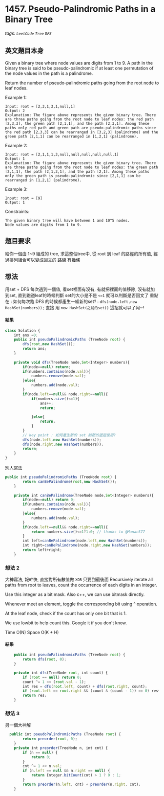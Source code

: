 # 1457. Pseudo-Palindromic Paths in a Binary Tree
###### tags: `LeetCode` `Tree` `DFS`

## 英文題目本身
Given a binary tree where node values are digits from 1 to 9. A path in the binary tree is said to be pseudo-palindromic if at least one permutation of the node values in the path is a palindrome.

Return the number of pseudo-palindromic paths going from the root node to leaf nodes.

 

Example 1:


```
Input: root = [2,3,1,3,1,null,1]
Output: 2 
Explanation: The figure above represents the given binary tree. There are three paths going from the root node to leaf nodes: the red path [2,3,3], the green path [2,1,1], and the path [2,3,1]. Among these paths only red path and green path are pseudo-palindromic paths since the red path [2,3,3] can be rearranged in [3,2,3] (palindrome) and the green path [2,1,1] can be rearranged in [1,2,1] (palindrome).
```
Example 2:

```
Input: root = [2,1,1,1,3,null,null,null,null,null,1]
Output: 1 
Explanation: The figure above represents the given binary tree. There are three paths going from the root node to leaf nodes: the green path [2,1,1], the path [2,1,3,1], and the path [2,1]. Among these paths only the green path is pseudo-palindromic since [2,1,1] can be rearranged in [1,2,1] (palindrome).
```
Example 3:
```
Input: root = [9]
Output: 1
 ```

Constraints:
```
The given binary tree will have between 1 and 10^5 nodes.
Node values are digits from 1 to 9.
```
## 題目要求
給你一個由 1~9 組成的 tree, 求這整個tree中, 從 root 到 leaf 的路徑的所有值, 經過排列組合可以變成回文的 路線 有幾條
## 想法
用set + DFS
每次遇到一個值, 看set裡面有沒有, 有就把裡面的值移除, 沒有就加到set, 直到跑道leaf的時候判斷 set的大小是不是 `<=1` 就可以判斷是否回文了
重點在 : 如何每次跑 DFS 的時候都產生一組新的set? : `dfs(node.left,new HashSet(numbers));`
直接 用 `new HashSet(之前的set))` 這招就可以了阿~!
#### 結果
```javascript
class Solution {
    int ans =0;
    public int pseudoPalindromicPaths (TreeNode root) {
        dfs(root,new HashSet());
        return ans;
    }
    
    private void dfs(TreeNode node,Set<Integer> numbers){
        if(node==null) return;
        if(numbers.contains(node.val)){
            numbers.remove(node.val);
        }else{
            numbers.add(node.val);
        }
        if(node.left==null&& node.right==null){
            if(numbers.size()<=1){
                ans++;
                return;
                
            }else{
                return;
            }
        }
        // key point : 如何產生新的 set 給新的遞迴使用?
        dfs(node.left,new HashSet(numbers));
        dfs(node.right,new HashSet(numbers));
        return;
    }
}
```
別人寫法
```javascript
public int pseudoPalindromicPaths (TreeNode root) {
        return canBePalindrome(root,new HashSet());
    }
    
    private int canBePalindrome(TreeNode node,Set<Integer> numbers){
        if(node==null) return 0;
        if(numbers.contains(node.val)){
            numbers.remove(node.val);
        }else{
            numbers.add(node.val);
        }
        if(node.left==null&& node.right==null){
            return numbers.size()<=1?1:0; // thanks to @MananS77
        }
        int left=canBePalindrome(node.left,new HashSet(numbers));
        int right=canBePalindrome(node.right,new HashSet(numbers));
        return left+right;
    }

```

### 想法 2
大神寫法, 報幹快, 直接對所有數值做 `XOR` 只要到最後面
Recursively iterate all paths from root to leaves,
count the occurrence of each digits in an integer.

Use this integer as a bit mask.
Also c++, we can use bitmask directly.

Whenever meet an element,
toggle the corresponding bit using ^ operation.

At the leaf node,
check if the count has only one bit that is 1.

We use lowbit to help count this.
Google it if you don't know.

Time O(N)
Space O(K + H)
#### 結果
```javascript
    public int pseudoPalindromicPaths (TreeNode root) {
        return dfs(root, 0);
    }

    private int dfs(TreeNode root, int count) {
        if (root == null) return 0;
        count ^= 1 << (root.val - 1);
        int res = dfs(root.left, count) + dfs(root.right, count);
        if (root.left == root.right && (count & (count - 1)) == 0) res++;
        return res;
    }

```


### 想法 3
另一個大神解

```javascript
  public int pseudoPalindromicPaths (TreeNode root) {
        return preorder(root, 0);
    }
    private int preorder(TreeNode n, int cnt) {
        if (n == null) {
            return 0;
        }
        cnt ^= 1 << n.val;
        if (n.left == null && n.right == null) {
            return Integer.bitCount(cnt) > 1 ? 0 : 1;
        }
        return preorder(n.left, cnt) + preorder(n.right, cnt);       
    }
```